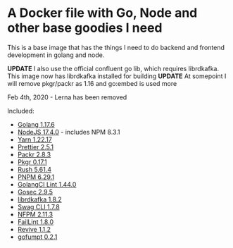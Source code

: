 # A Docker file with Go, Node and other base goodies I need

This is a base image that has the things I need to do backend and frontend development in golang and node.

**UPDATE** I also use the official confluent go lib, which requires librdkafka. This image now has librdkafka installed for building
**UPDATE** At somepoint I will remove pkgr/packr as 1.16 and go:embed is used more

Feb 4th, 2020 - Lerna has been removed

Included:

- [Golang 1.17.6](https://golang.org/dl/)
- [NodeJS 17.4.0](https://nodejs.org/en/download/current/) - includes NPM 8.3.1
- [Yarn 1.22.17](https://www.npmjs.com/package/yarn)
- [Prettier 2.5.1](https://www.npmjs.com/package/prettier)
- [Packr 2.8.3](https://github.com/gobuffalo/packr)
- [Pkgr 0.17.1](https://github.com/markbates/pkger)
- [Rush 5.61.4](https://www.npmjs.com/package/@microsoft/rush)
- [PNPM 6.29.1](https://www.npmjs.com/package/pnpm)
- [GolangCI Lint 1.44.0](https://github.com/golangci/golangci-lint)
- [Gosec 2.9.5](https://github.com/securego/gosec)
- [librdkafka 1.8.2](https://github.com/edenhill/librdkafka)
- [Swag CLI 1.7.8](https://github.com/swaggo/swag)
- [NFPM 2.11.3](https://github.com/goreleaser/nfpm)
- [FailLint 1.8.0](https://github.com/fatih/faillint)
- [Revive 1.1.2](https://github.com/mgechev/revive)
- [gofumpt 0.2.1](https://github.com/mvdan/gofumpt)

